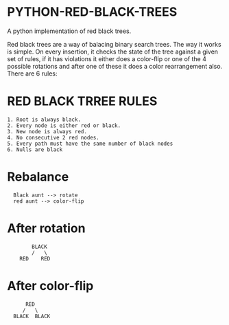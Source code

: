 # PYTHON-RED-BLACK-TREES
A python implementation of red black trees.

Red black trees are a way of balacing binary search trees. The way it works is simple. On every insertion, it checks the state of the tree against a given set of rules, if it has violations it either does a color-flip or one of the 4 possible rotations and after one of these it does a color rearrangement also. There are 6 rules:


# RED BLACK TRREE RULES

 	1. Root is always black.
 	2. Every node is either red or black.
 	3. New node is always red.
 	4. No consecutive 2 red nodes.
 	5. Every path must have the same number of black nodes
 	6. Nulls are black

# Rebalance

      Black aunt --> rotate
      red aunt --> color-flip 
      
# After rotation 

        	BLACK
        	/   \
        RED    RED
        
# After color-flip

          RED
         /   \
      BLACK  BLACK

